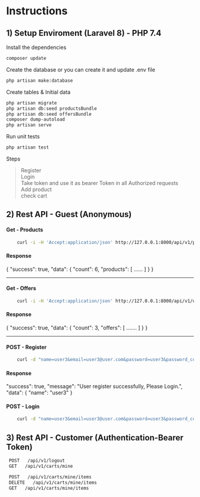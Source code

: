 # Instructions

## 1) Setup Enviroment (Laravel 8) - PHP 7.4

Install the dependencies
```sh
composer update
```

Create the database or you can create it and update .env file
```sh
php artisan make:database
```
Create tables & Initial data
```sh
php artisan migrate
php artisan db:seed productsBundle
php artisan db:seed offersBundle
composer dump-autoload
php artisan serve
```
Run unit tests
```sh
php artisan test
```

Steps
>Register\
>Login\
>Take token and use it as bearer Token in all Authorized requests\
>Add product\
>check cart



## 2) Rest API - Guest (Anonymous)

#### Get - Products 
```sh
    curl -i -H 'Accept:application/json' http://127.0.0.1:8000/api/v1/products
```
#### Response
{
    "success": true,
    "data": {
        "count": 6,
        "products": 
        [
           ......
        ]
    }
}

----

#### Get - Offers
```sh
    curl -i -H 'Accept:application/json' http://127.0.0.1:8000/api/v1/offers
```
#### Response
{
    "success": true,
    "data": {
        "count": 3,
        "offers": 
        [
            .......
        ]
    }
}

----

#### POST - Register

```sh
    curl -d "name=user3&email=user3@user.com&password=user3&password_confirmation=user3" -X POST http://127.0.0.1:8000/api/v1/register
```
#### Response
 "success": true,
    "message": "User register successfully, Please Login.",
    "data": {
        "name": "user3"
    }


#### POST - Login

```sh
    curl -d "name=user3&email=user3@user.com&password=user3&password_confirmation=user3" -X POST http://127.0.0.1:8000/api/v1/register
```
## 3) Rest API - Customer (Authentication-Bearer Token)
```sh
 POST   /api/v1/logout
 GET   /api/v1/carts/mine
```
```sh
 POST   /api/v1/carts/mine/items
 DELETE   /api/v1/carts/mine/items
 GET   /api/v1/carts/mine/items
```


